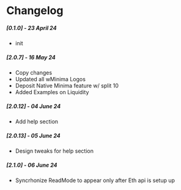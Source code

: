 # Changelog

##### [0.1.0] - 23 April 24

- init

##### [2.0.7] - 16 May 24

- Copy changes
- Updated all wMinima Logos
- Deposit Native Minima feature w/ split 10
- Added Examples on Liquidity

##### [2.0.12] - 04 June 24

- Add help section

##### [2.0.13] - 05 June 24

- Design tweaks for help section

##### [2.1.0] - 06 June 24

- Syncrhonize ReadMode to appear only after Eth api is setup up